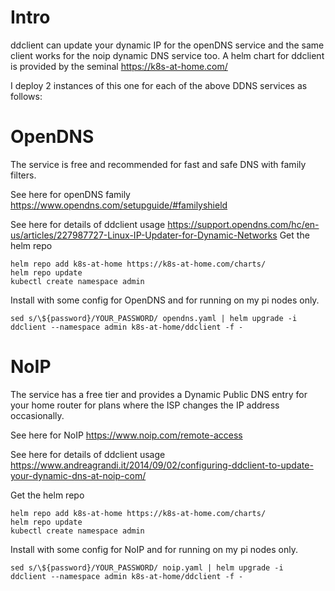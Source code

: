 Intro
=====
ddclient can update your dynamic IP for the openDNS service
and the same client works for the noip dynamic DNS service too.
A helm chart for ddclient is provided by the seminal https://k8s-at-home.com/

I deploy 2 instances of this one for each of the above DDNS services as follows:

OpenDNS
========

The service is free and recommended for fast and safe DNS with
family filters.

See here for openDNS family https://www.opendns.com/setupguide/#familyshield

See here for details of ddclient usage
https://support.opendns.com/hc/en-us/articles/227987727-Linux-IP-Updater-for-Dynamic-Networks
Get the helm repo
```
helm repo add k8s-at-home https://k8s-at-home.com/charts/
helm repo update
kubectl create namespace admin
```

Install with some config for OpenDNS and for running on my pi nodes only.

```
sed s/\${password}/YOUR_PASSWORD/ opendns.yaml | helm upgrade -i  ddclient --namespace admin k8s-at-home/ddclient -f -
```
NoIP
====

The service has a free tier and provides a Dynamic Public DNS entry for your 
home router for plans where the ISP changes the IP address occasionally.

See here for NoIP https://www.noip.com/remote-access

See here for details of ddclient usage
https://www.andreagrandi.it/2014/09/02/configuring-ddclient-to-update-your-dynamic-dns-at-noip-com/

Get the helm repo
```
helm repo add k8s-at-home https://k8s-at-home.com/charts/
helm repo update
kubectl create namespace admin
```

Install with some config for NoIP and for running on my pi nodes only.

```
sed s/\${password}/YOUR_PASSWORD/ noip.yaml | helm upgrade -i  ddclient --namespace admin k8s-at-home/ddclient -f -
```

